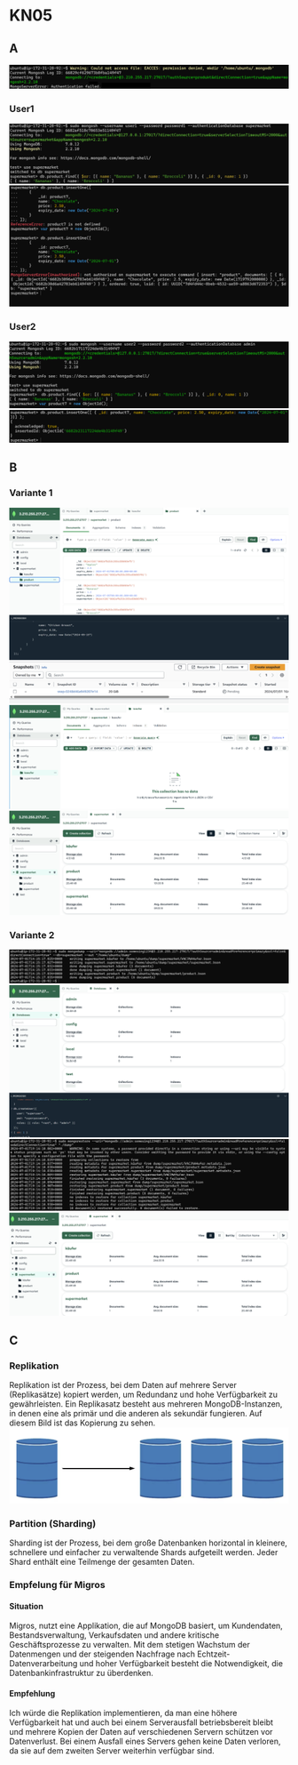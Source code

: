 # KN05

## A
![alt text](image-1.png)

### User1
![alt text](image-5.png)
![alt text](image-6.png)

### User2
![alt text](image-3.png)
![alt text](image-4.png)

## B

### Variante 1
![alt text](image-7.png)
![alt text](image-8.png)
![alt text](image-9.png)
![alt text](image-10.png)

### Variante 2
![alt text](image-11.png)
![alt text](image-12.png)
![alt text](image-13.png)
![alt text](image-14.png)

## C
### Replikation
Replikation ist der Prozess, bei dem Daten auf mehrere Server (Replikasätze) kopiert werden, um Redundanz und hohe Verfügbarkeit zu gewährleisten. Ein Replikasatz besteht aus mehreren MongoDB-Instanzen, in denen eine als primär und die anderen als sekundär fungieren. Auf diesem Bild ist das Kopierung zu sehen.
![alt text](image-15.png)

### Partition (Sharding)
Sharding ist der Prozess, bei dem große Datenbanken horizontal in kleinere, schnellere und einfacher zu verwaltende Shards aufgeteilt werden. Jeder Shard enthält eine Teilmenge der gesamten Daten.

### Empfelung für Migros
#### Situation
Migros, nutzt eine Applikation, die auf MongoDB basiert, um Kundendaten, Bestandsverwaltung, Verkaufsdaten und andere kritische Geschäftsprozesse zu verwalten. Mit dem stetigen Wachstum der Datenmengen und der steigenden Nachfrage nach Echtzeit-Datenverarbeitung und hoher Verfügbarkeit besteht die Notwendigkeit, die Datenbankinfrastruktur zu überdenken.
#### Empfehlung
Ich würde die Replikation implementieren, da man eine höhere Verfügbarkeit hat und auch bei einem Serverausfall betriebsbereit bleibt und mehrere Kopien der Daten auf verschiedenen Servern schützen vor Datenverlust. Bei einem Ausfall eines Servers gehen keine Daten verloren, da sie auf dem zweiten Server weiterhin verfügbar sind.